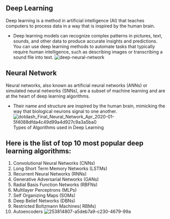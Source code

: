 ## Deep Learning
Deep learning is a method in artificial intelligence (AI) that teaches computers to process data in a way that is inspired by the human brain. 
 - Deep learning models can recognize complex patterns in pictures, text, sounds, and other data to produce accurate insights and predictions. You can use deep learning methods to automate tasks that typically require human intelligence, such as describing images or transcribing a sound file into text. 
![deep-neural-network](https://github.com/ThisIs-Developer/Python/assets/109382325/a5deb7a9-c230-4679-99a5-028a0dee827d)
## Neural Network
Neural networks, also known as artificial neural networks (ANNs) or simulated neural networks (SNNs), are a subset of machine learning and are at the heart of deep learning algorithms. 
 - Their name and structure are inspired by the human brain, mimicking the way that biological neurons signal to one another.
![dotdash_Final_Neural_Network_Apr_2020-01-5f4088dfda4c49d99a4d927c9a3a5ba0](https://github.com/ThisIs-Developer/Python/assets/109382325/3c787a94-38f6-49dd-b00f-baf27e09ef33)
Types of Algorithms used in Deep Learning
## Here is the list of top 10 most popular deep learning algorithms:
1. Convolutional Neural Networks (CNNs)
2. Long Short Term Memory Networks (LSTMs)
3. Recurrent Neural Networks (RNNs)
4. Generative Adversarial Networks (GANs)
5. Radial Basis Function Networks (RBFNs)
6. Multilayer Perceptrons (MLPs)
7. Self Organizing Maps (SOMs)
8. Deep Belief Networks (DBNs)
9. Restricted Boltzmann Machines( RBMs)
10. Autoencoders
![253814807-a5deb7a9-c230-4679-99a](https://github.com/ThisIs-Developer/Python/assets/109382325/ce030e7f-25d2-46ac-882a-4e48c121c1e7)
